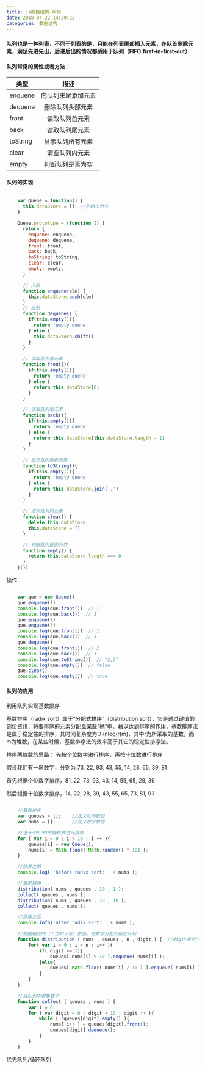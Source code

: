 ```yaml
---
title: js数据结构-队列
date: 2018-04-22 14:29:22
categories: 数据结构
---
```


#### 队列也是一种列表，不同于列表的是，只能在列表尾部插入元素，在队首删除元素，满足先进先出，后进后出的情况都适用于队列（FIFO:first-in-first-out）


#### 队列常见的属性或者方法：

| 类型   |      描述      |
|----------|:-------------:|
| enquene |  向队列末尾添加元素 |
| dequene |    删除队列头部元素   |
| front | 读取队列首元素 |
| back | 读取队列尾元素 |
| toString | 显示队列所有元素 |
| clear | 清空队列内元素  |
| empty | 判断队列是否为空  |

#### 队列的实现

``` js

    var Quene = function() {
      this.dataStore = []; //初始化为空
    }

    Quene.prototype = (function () {
      return {
        enquene: enquene,
        dequene: dequene,
        front: front,
        back: back,
        toString: toString,
        clear: clear,
        empty: empty,
      }

      // 入队
      function enquene(ele) {
        this.dataStore.push(ele)
      }
      // 出队
      function dequene() {
        if(this.empty()){
          return 'empty quene'
        } else {
          this.dataStore.shift()
        }
      }

      // 读取队列首元素
      function front(){
        if(this.empty()){
          return 'empty quene'
        } else {
          return this.dataStore[0]
        }
      }

      // 读取队列尾元素
      function back(){
        if(this.empty()){
          return 'empty quene'
        } else {
          return this.dataStore[this.dataStore.length - 1]
        }
      }

      // 显示队列所有元素
      function toString(){
        if(this.empty()){
          return 'empty quene'
        } else {
          return this.dataStore.join(',')
        }
      }

      // 清空队列内元素
      function clear() {
        delete this.dataStore;
        this.dataStore = []
      }

      // 判断队列是否为空
      function empty() {
        return this.dataStore.length === 0
      }
    }())

```

操作：

``` js

    var que = new Quene()
    que.enquene(1)
    console.log(que.front())  // 1
    console.log(que.back())  // 1
    que.enquene(2)
    que.enquene(3)
    console.log(que.front())  // 1
    console.log(que.back())  // 3
    que.dequene()
    console.log(que.front())  // 2
    console.log(que.back())  // 3
    console.log(que.toString())  // "2,3"
    console.log(que.empty())  // false
    que.clear()
    console.log(que.empty())  // true

```

#### 队列的应用

利用队列实现基数排序

基数排序（radix sort）属于“分配式排序”（distribution sort），它是透过键值的部份资讯，将要排序的元素分配至某些“桶”中，藉以达到排序的作用，基数排序法是属于稳定性的排序，其时间复杂度为O (nlog(r)m)，其中r为所采取的基数，而m为堆数，在某些时候，基数排序法的效率高于其它的稳定性排序法。


排序两位数的思路： 先按个位数字进行排序，再按十位数进行排序

假设我们有一串数字，分别为 73, 22, 93, 43, 55, 14, 28, 65, 39, 81

首先根据个位数字排序，81, 22, 73, 93, 43, 14, 55, 65, 28, 39

然后根据十位数字排序，14, 22, 28, 39, 43, 55, 65, 73, 81, 93

``` js

    //基数排序
    var queues = [];    //定义队列数组
    var nums = [];      //定义数字数组

    //选十个0~99的随机数进行排序
    for ( var i = 0 ; i < 10 ; i ++ ){
        queues[i] = new Queue();
        nums[i] = Math.floor( Math.random() * 101 );
    }

    //排序之前
    console.log( 'before radix sort: ' + nums );

    //基数排序
    distribution( nums , queues , 10 , 1 );
    collect( queues , nums );
    distribution( nums , queues , 10 , 10 );
    collect( queues , nums );

    //排序之后
    console.info('after radix sort: ' + nums );

    //根据相应的（个位和十位）数值，将数字分配到相应队列
    function distribution ( nums , queues , n , digit ) {  //digit表示个位或者十位的值
        for( var i = 0 ; i < n ; i++ ){
            if( digit == 1){
                queues[ nums[i] % 10 ].enqueue( nums[i] );
            }else{
                queues[ Math.floor( nums[i] / 10 ) ].enqueue( nums[i] );
            }
        }
    }

    //从队列中收集数字
    function collect ( queues , nums ) {
        var i = 0;
        for ( var digit = 0 ; digit < 10 ; digit ++ ){
            while ( !queues[digit].empty() ){
                nums[ i++ ] = queues[digit].front();
                queues[digit].dequeue();
            }
        }
    }

```

优先队列/循环队列    
